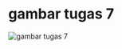 # gambar tugas 7
![gambar tugas 7](https://github.com/chirax201/tugas7/assets/145244774/7f96b07d-1340-45f1-bf7e-5d0c453f0b4d)
